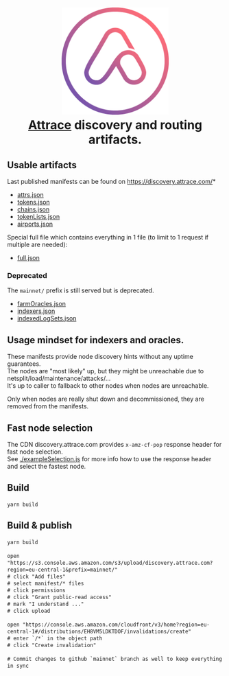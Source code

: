 <h1 align="center">
  <br>
  <a href="https://attrace.com"><img src="https://raw.githubusercontent.com/attrace/assets/4c41155194ca864beda3d0fb5908579ea14e2e8a/images/attrace_logo_v2_256.png" alt="Attrace logo" width="250"></a>
  <br>
  <a href="https://attrace.com">Attrace</a> discovery and routing artifacts.
  <br>
</h1>

## Usable artifacts

Last published manifests can be found on https://discovery.attrace.com/*

-  [attrs.json](https://discovery.attrace.com/attrs.json)
-  [tokens.json](https://discovery.attrace.com/tokens.json)
-  [chains.json](https://discovery.attrace.com/chains.json)
-  [tokenLists.json](https://discovery.attrace.com/tokenLists.json)
-  [airports.json](https://discovery.attrace.com/airports.json)

Special full file which contains everything in 1 file (to limit to 1 request if multiple are needed):
-  [full.json](https://discovery.attrace.com/full.json)

### Deprecated

The `mainnet/` prefix is still served but is deprecated.

-  [farmOracles.json](https://discovery.attrace.com/farmOracles.json)
-  [indexers.json](https://discovery.attrace.com/indexers.json)
-  [indexedLogSets.json](https://discovery.attrace.com/indexedLogSets.json)

## Usage mindset for indexers and oracles.

These manifests provide node discovery hints without any uptime guarantees.   
The nodes are "most likely" up, but they might be unreachable due to netsplit/load/maintenance/attacks/...   
It's up to caller to fallback to other nodes when nodes are unreachable.

Only when nodes are really shut down and decommissioned, they are removed from the manifests.

## Fast node selection
The CDN discovery.attrace.com provides `x-amz-cf-pop` response header for fast node selection.   
See [./exampleSelection.js](./exampleSelection.js) for more info how to use the response header and select the fastest node.

## Build

```
yarn build
```

## Build & publish

```
yarn build

open "https://s3.console.aws.amazon.com/s3/upload/discovery.attrace.com?region=eu-central-1&prefix=mainnet/"
# click "Add files"
# select manifest/* files
# click permissions
# click "Grant public-read access"
# mark "I understand ..."
# click upload

open "https://console.aws.amazon.com/cloudfront/v3/home?region=eu-central-1#/distributions/EH8VM5LDKTDOF/invalidations/create"
# enter `/*` in the object path
# click "Create invalidation"

# Commit changes to github `mainnet` branch as well to keep everything in sync
```
